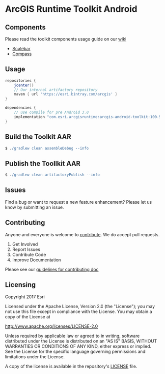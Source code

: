 # ArcGIS Runtime Toolkit Android

## Components
Please read the toolkit components usage guide on our [wiki](../../wiki)

- [Scalebar](../../wiki/Scalebar)
- [Compass](../../wiki/Compass)

## Usage

```groovy
repositories {
    jcenter()
    // Our internal artifactory repository
    maven { url 'https://esri.bintray.com/arcgis' }
}

dependencies {
    // use compile for pre Android 3.0
    implementation "com.esri.arcgisruntime:arcgis-android-toolkit:100.5.0"
}
```

## Build the Toolkit AAR

```groovy
$ ./gradlew clean assembleDebug --info
```

## Publish the Toollkit AAR

```groovy
$ ./gradlew clean artifactoryPublish --info
```

## Issues
Find a bug or want to request a new feature enhancement?  Please let us know by submitting an issue.

## Contributing
Anyone and everyone is welcome to [contribute](.github/CONTRIBUTING.md). We do accept pull requests.

1. Get Involved
2. Report Issues
3. Contribute Code
4. Improve Documentation

Please see our [guidelines for contributing doc](https://github.com/Esri/contributing/blob/master/README.md)

## Licensing
Copyright 2017 Esri

Licensed under the Apache License, Version 2.0 (the "License"); you may not use this file except in compliance with the License. You may obtain a copy of the License at

http://www.apache.org/licenses/LICENSE-2.0

Unless required by applicable law or agreed to in writing, software distributed under the License is distributed on an "AS IS" BASIS, WITHOUT WARRANTIES OR CONDITIONS OF ANY KIND, either express or implied. See the License for the specific language governing permissions and limitations under the License.

A copy of the license is available in the repository's [LICENSE](LICENSE) file.
